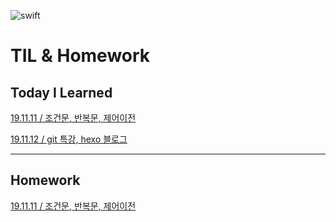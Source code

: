 ![swift](https://swift.org/assets/images/swift.svg)

# TIL & Homework





## Today I Learned

[19.11.11 / 조건문, 반복문, 제어이전](https://jeonsangmin.github.io/2019/11/12/19-11-11/)

[19.11.12 / git 특강, hexo 블로그](https://jeonsangmin.github.io/2019/11/12/2019-11-12/)

---

## Homework

[19.11.11 / 조건문, 반복문, 제어이전](https://github.com/JeonSangMin/TIL-Homework/blob/master/19.11.11/Homework_11.11.playground/Contents.swift)

